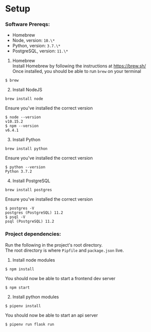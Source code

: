 # Setup
### Software Prereqs:
- Homebrew
- Node, version: `10.\*`
- Python, version: `3.7.\*`
- PostgreSQL, version: `11.\*`

1. Homebrew  
 Install Homebrew by following the instructions at <https://brew.sh/>  
 Once installed, you should be able to run `brew` on your terminal  
 ```
 $ brew
 ```
2. Install NodeJS  
```
brew install node
```  
Ensure you've installed the correct version  
```
$ node --version
v10.15.2
$ npm --version
v6.4.1
```
3. Install Python  
```
brew install python
```  
Ensure you've installed the correct version  
```
$ python --version
Python 3.7.2
```

4. Install PostgreSQL  
```
brew install postgres
```
Ensure you've installed the correct version
```
$ postgres -V
postgres (PostgreSQL) 11.2
$ psql -V
psql (PostgreSQL) 11.2
```

### Project dependencies:  
Run the following in the project's root directory.  
The root directory is where `Pipfile` and `package.json` live.
1. Install node modules  
```
$ npm install
```
You should now be able to start a frontend dev server
```
$ npm start
```

2. Install python modules  
```
$ pipenv install
```
You should now be able to start an api server
```
$ pipenv run flask run
```
